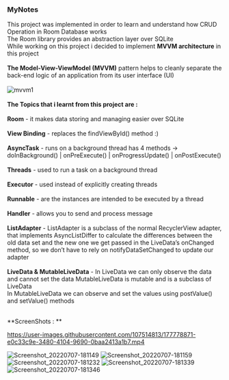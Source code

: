 ### MyNotes
This project was implemented in order to learn and understand how CRUD Operation in Room Database works \
The Room library provides an abstraction layer over SQLite \
While working on this project i decided to implement **MVVM architecture** in this project \
\
**The Model-View-ViewModel (MVVM)** pattern helps to cleanly separate the back-end logic of an application from its user interface (UI) \
\
![mvvm1](https://user-images.githubusercontent.com/107514813/177787761-f30c04a2-4b92-4f1c-87b1-dd3b39f31377.png)
\
\
**The Topics that i learnt from this project are :** \
\
**Room** - it makes data storing and managing easier over SQLite  \
\
**View Binding** -  replaces the findViewById() method :)  \
\
**AsyncTask** -  runs on a background thread has 4 methods -> doInBackground() | onPreExecute() | onProgressUpdate() | onPostExecute()  \
\
**Threads** - used to run a task on a background thread \
\
**Executor** - used instead of explicitly creating threads \
\
**Runnable** - are the instances are intended to be executed by a thread \
\
**Handler** - allows you to send and process message  \
\
**ListAdapter** - ListAdapter is a subclass of the normal RecyclerView adapter, that implements AsyncListDiffer to calculate the differences between the old data set and the new one we get passed in the LiveData’s onChanged method, so we don’t have to rely on notifyDataSetChanged to update our adapter \
\
**LiveData & MutableLiveData** - In LiveData we can only observe the data and cannot set the data MutableLiveData is mutable and is a subclass of LiveData \
In MutableLiveData we can observe and set the values using postValue() and setValue() methods \
<br>

**ScreenShots : **


https://user-images.githubusercontent.com/107514813/177778871-e0c33c9e-3480-4104-9690-0baa2413a1b7.mp4

![Screenshot_20220707-181149](https://user-images.githubusercontent.com/107514813/177779244-2dbb4971-ad12-4add-88fb-c122d85a546a.png)
![Screenshot_20220707-181159](https://user-images.githubusercontent.com/107514813/177779254-3c975a23-4a86-44ed-b37b-9ba297dd5202.png)
![Screenshot_20220707-181232](https://user-images.githubusercontent.com/107514813/177779256-41230e62-f295-4e1f-8e51-9af44d661477.png)
![Screenshot_20220707-181339](https://user-images.githubusercontent.com/107514813/177779257-fae0c48e-c5de-4848-b661-e5ea28571af6.png)
![Screenshot_20220707-181346](https://user-images.githubusercontent.com/107514813/177779261-61b5ecbf-93ad-4425-b435-a7de8dc9fbfa.png)
